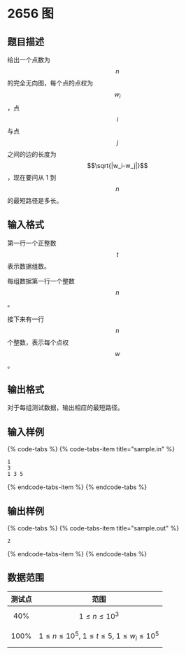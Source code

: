 # 2656 图

## 题目描述

给出一个点数为 $$n$$ 的完全无向图，每个点的点权为 $$w_i$$，点 $$i$$ 与点 $$j$$ 之间的边的长度为 $$\sqrt{|w_i-w_j|}$$，现在要问从 1 到 $$n$$ 的最短路径是多长。

## 输入格式

第一行一个正整数 $$t$$ 表示数据组数。

每组数据第一行一个整数 $$n$$。

接下来有一行 $$n$$ 个整数，表示每个点权 $$w$$。

## 输出格式

对于每组测试数据，输出相应的最短路径。

## 输入样例

{% code-tabs %}
{% code-tabs-item title="sample.in" %}
```text
1
3
1 3 5
```
{% endcode-tabs-item %}
{% endcode-tabs %}

## 输出样例

{% code-tabs %}
{% code-tabs-item title="sample.out" %}
```text
2
```
{% endcode-tabs-item %}
{% endcode-tabs %}

## 数据范围

| 测试点 | 范围 |
| :---: | :---: |
| 40% | $$1 \leq n \leq 10^3$$ |
| 100% | $$1 \leq n \leq 10^5,\ 1 \leq t \leq 5,\ 1 \leq w_i \leq 10^5$$ |



